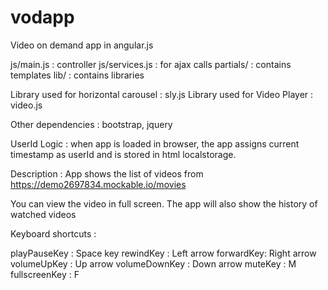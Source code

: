 # vodapp
Video on demand app in angular.js

js/main.js : controller
js/services.js : for ajax calls
partials/ : contains templates
lib/ : contains libraries


Library used for horizontal carousel : sly.js
Library used for Video Player : video.js

Other dependencies : bootstrap, jquery

UserId Logic : when app is loaded in browser, the app assigns current timestamp as userId and is stored in html localstorage.

Description : App shows the list of videos from https://demo2697834.mockable.io/movies

You can view the video in full screen. The app will also show the history of watched videos

Keyboard shortcuts :

playPauseKey : Space key
rewindKey : Left arrow
forwardKey: Right arrow
volumeUpKey : Up arrow
volumeDownKey : Down arrow
muteKey : M
fullscreenKey : F